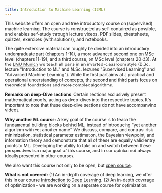 ```yaml
---
title: Introduction to Machine Learning (I2ML)
---
```


This website offers an open and free introductory course on (supervised) machine learning. The course is constructed as self-contained as possible, and enables self-study through lecture videos, PDF slides, cheatsheets, quizzes, exercises (with solutions), and notebooks.

The quite extensive material can roughly be divided into an introductory undergraduate part (chapters 1-10), a more advanced second one on MSc level (chapters 11-19), and a third course, on MSc level (chapters 20-23). At the [LMU Munich](https://www.slds.stat.uni-muenchen.de/teaching/) we teach all parts in an inverted-classroom style (B.Sc. lecture "Introduction to ML" and M.Sc. lectures "Supervised Learning" and "Advanced Machine Learning"). While the first part aims at a practical and operational understanding of concepts, the second and third parts focus on theoretical foundations and more complex algorithms. 

__Remarks on deep-Dive sections__: Certain sections exclusively present mathematical proofs, acting as deep-dives into the respective topics. It's important to note that these deep-dive sections do not have accompanying videos.

__Why another ML course:__ A key goal of the course is to teach the fundamental building blocks behind ML, instead of introducing “yet another algorithm with yet another name”. We discuss, compare, and contrast risk minimization, statistical parameter estimation, the Bayesian viewpoint, and information theory and demonstrate that all of these are equally valid entry points to ML. Developing the ability to take on and switch between these perspectives is a major goal of this course, and in our opinion not always ideally presented in other courses. 

We also want this course not only to be open, but [open source](https://proceedings.mlr.press/v207/bothmann23a.html). 

__What is not covered:__ (1) An in-depth coverage of deep learning, we offer this in our course [Introduction to Deep Learning](https://slds-lmu.github.io/i2dl/). (2) An in-depth coverage of optimization - we are working on a separate course for optimization.
